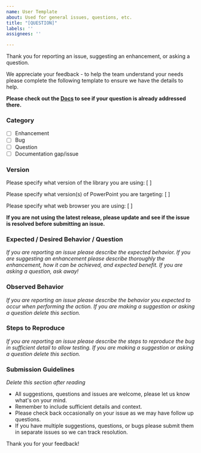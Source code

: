 ```yaml
---
name: User Template
about: Used for general issues, questions, etc.
title: "[QUESTION]"
labels: ''
assignees: ''

---
```


Thank you for reporting an issue, suggesting an enhancement, or asking a question. 

We appreciate your feedback - to help the team understand your needs please complete the following template to ensure we have the details to help.

**Please check out the [Docs](https://gitbrent.github.io/PptxGenJS/) to see if your question is already addressed there.**

### Category
- [ ] Enhancement
- [ ] Bug
- [ ] Question
- [ ] Documentation gap/issue

### Version

Please specify what version of the library you are using: [         ]

Please specify what version(s) of PowerPoint you are targeting: [         ]

Please specify what web browser you are using: [         ]

**If you are not using the latest release, please update and see if the issue is resolved before submitting an issue.**

### Expected / Desired Behavior / Question
*If you are reporting an issue please describe the expected behavior. If you are suggesting an enhancement please describe thoroughly the enhancement, how it can be achieved, and expected benefit. If you are asking a question, ask away!*

### Observed Behavior
*If you are reporting an issue please describe the behavior you expected to occur when performing the action. If you are making a suggestion or asking a question delete this section.*

### Steps to Reproduce
*If you are reporting an issue please describe the steps to reproduce the bug in sufficient detail to allow testing. If you are making a suggestion or asking a question delete this section.*

### Submission Guidelines
*Delete this section after reading*
* All suggestions, questions and issues are welcome, please let us know what's on your mind.
* Remember to include sufficient details and context.
* Please check back occasionally on your issue as we may have follow up questions.
* If you have multiple suggestions, questions, or bugs please submit them in separate issues so we can track resolution.

Thank you for your feedback!
